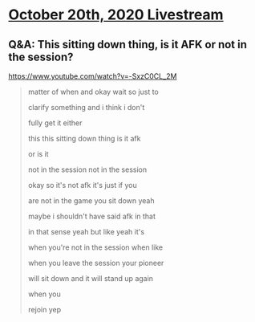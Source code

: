 # [October 20th, 2020 Livestream](../2020-10-20.md)
## Q&A: This sitting down thing, is it AFK or not in the session?
https://www.youtube.com/watch?v=-SxzC0CL_2M
> matter of when and okay wait so just to
>
> clarify something and i think i don't
>
> fully get it either
>
> this this sitting down thing is it afk
>
> or is it
>
> not in the session not in the session
>
> okay so it's not afk it's just if you
>
> are not in the game you sit down yeah
>
> maybe i shouldn't have said afk in that
>
> in that sense yeah but like yeah it's
>
> when you're not in the session when like
>
> when you leave the session your pioneer
>
> will sit down and it will stand up again
>
> when you
>
> rejoin yep
>
